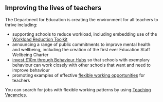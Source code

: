 ## Improving the lives of teachers

The Department for Education is creating the environment for all teachers to thrive including:

* supporting schools to reduce workload, including embedding use of the [Workload Reduction Toolkit](https://www.gov.uk/government/collections/reducing-school-workload#school-workload-reduction-toolkit)
* announcing a range of public commitments to improve mental health and wellbeing, including the creation of the first ever Education Staff Wellbeing Charter
* [invest £10m through Behaviour Hubs](https://www.gov.uk/guidance/behaviour-hubs) so that schools with exemplary behaviour can work closely with other schools that want and need to improve behaviour
* promoting examples of effective [flexible working opportunities](https://www.gov.uk/government/collections/flexible-working-resources-for-teachers-and-schools) for teachers

You can search for jobs with flexible working patterns by using [Teaching Vacancies](https://teaching-vacancies.service.gov.uk/).
